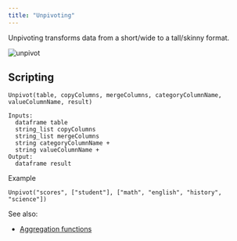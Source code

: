 ```yaml
---
title: "Unpivoting"
---
```


Unpivoting transforms data from a short/wide to a tall/skinny format.

![unpivot](unpivot.gif)

## Scripting

```
Unpivot(table, copyColumns, mergeColumns, categoryColumnName, valueColumnName, result)

Inputs:
  dataframe table
  string_list copyColumns
  string_list mergeColumns
  string categoryColumnName +
  string valueColumnName +
Output:
  dataframe result
```

Example

```
Unpivot("scores", ["student"], ["math", "english", "history", "science"])
```

See also:

* [Aggregation functions](aggregation-functions.md)
